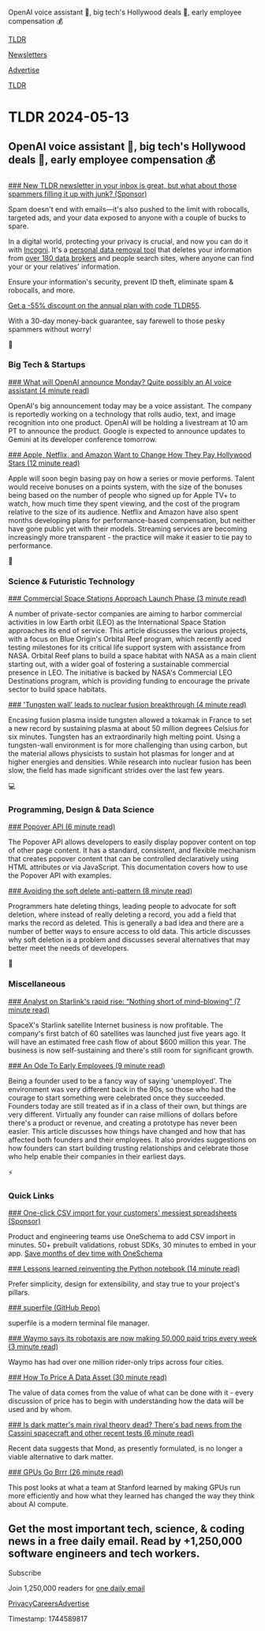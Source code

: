 OpenAI voice assistant 🤖, big tech's Hollywood deals 🎥, early employee compensation 💰

[TLDR](/)

[Newsletters](/newsletters)

[Advertise](https://advertise.tldr.tech/)

[TLDR](/)

# TLDR 2024-05-13

## OpenAI voice assistant 🤖, big tech's Hollywood deals 🎥, early employee compensation 💰

### 

[### New TLDR newsletter in your inbox is great, but what about those spammers filling it up with junk? (Sponsor)](https://get.incogni.io/aff_c?offer_id=1151&amp;aff_id=16286&amp;url_id=1880&amp;source=April22)

Spam doesn't end with emails—it's also pushed to the limit with robocalls, targeted ads, and your data exposed to anyone with a couple of bucks to spare.

In a digital world, protecting your privacy is crucial, and now you can do it with [Incogni](https://get.incogni.io/aff_c?offer_id=1151&aff_id=16286&url_id=1880&source=April22). It's a [personal data removal tool](https://get.incogni.io/aff_c?offer_id=1151&aff_id=16286&url_id=1880&source=April22) that deletes your information from [over 180 data brokers](https://get.incogni.io/aff_c?offer_id=1151&aff_id=16286&url_id=1880&source=April22) and people search sites, where anyone can find your or your relatives' information.

Ensure your information's security, prevent ID theft, eliminate spam & robocalls, and more.

[Get a -55% discount on the annual plan with code TLDR55](https://get.incogni.io/aff_c?offer_id=1151&aff_id=16286&url_id=1880&source=April22).

With a 30-day money-back guarantee, say farewell to those pesky spammers without worry!

📱

### Big Tech & Startups

[### What will OpenAI announce Monday? Quite possibly an AI voice assistant (4 minute read)](https://mashable.com/article/openai-announcement-monday-voice-assistant?utm_source=tldrnewsletter)

OpenAI's big announcement today may be a voice assistant. The company is reportedly working on a technology that rolls audio, text, and image recognition into one product. OpenAI will be holding a livestream at 10 am PT to announce the product. Google is expected to announce updates to Gemini at its developer conference tomorrow.

[### Apple, Netflix, and Amazon Want to Change How They Pay Hollywood Stars (12 minute read)](https://www.bloomberg.com/news/newsletters/2024-05-12/apple-netflix-amazon-want-to-change-how-they-pay-hollywood-stars?srnd=technology-vp&amp;utm_source=tldrnewsletter)

Apple will soon begin basing pay on how a series or movie performs. Talent would receive bonuses on a points system, with the size of the bonuses being based on the number of people who signed up for Apple TV+ to watch, how much time they spent viewing, and the cost of the program relative to the size of its audience. Netflix and Amazon have also spent months developing plans for performance-based compensation, but neither have gone public yet with their models. Streaming services are becoming increasingly more transparent - the practice will make it easier to tie pay to performance.

🚀

### Science & Futuristic Technology

[### Commercial Space Stations Approach Launch Phase (3 minute read)](https://spectrum.ieee.org/space-station-orbital-reef?utm_source=tldrnewsletter)

A number of private-sector companies are aiming to harbor commercial activities in low Earth orbit (LEO) as the International Space Station approaches its end of service. This article discusses the various projects, with a focus on Blue Origin's Orbital Reef program, which recently aced testing milestones for its critical life support system with assistance from NASA. Orbital Reef plans to build a space habitat with NASA as a main client starting out, with a wider goal of fostering a sustainable commercial presence in LEO. The initiative is backed by NASA's Commercial LEO Destinations program, which is providing funding to encourage the private sector to build space habitats.

[### 'Tungsten wall' leads to nuclear fusion breakthrough (4 minute read)](https://qz.com/new-fusion-record-achieved-tungsten-encased-reactor-1851459488?utm_source=tldrnewsletter)

Encasing fusion plasma inside tungsten allowed a tokamak in France to set a new record by sustaining plasma at about 50 million degrees Celsius for six minutes. Tungsten has an extraordinarily high melting point. Using a tungsten-wall environment is for more challenging than using carbon, but the material allows physicists to sustain hot plasmas for longer and at higher energies and densities. While research into nuclear fusion has been slow, the field has made significant strides over the last few years.

💻

### Programming, Design & Data Science

[### Popover API (6 minute read)](https://developer.mozilla.org/en-US/docs/Web/API/Popover_API?utm_source=tldrnewsletter)

The Popover API allows developers to easily display popover content on top of other page content. It has a standard, consistent, and flexible mechanism that creates popover content that can be controlled declaratively using HTML attributes or via JavaScript. This documentation covers how to use the Popover API with examples.

[### Avoiding the soft delete anti-pattern (8 minute read)](https://www.cultured.systems/2024/04/24/Soft-delete/?utm_source=tldrnewsletter)

Programmers hate deleting things, leading people to advocate for soft deletion, where instead of really deleting a record, you add a field that marks the record as deleted. This is generally a bad idea and there are a number of better ways to ensure access to old data. This article discusses why soft deletion is a problem and discusses several alternatives that may better meet the needs of developers.

🎁

### Miscellaneous

[### Analyst on Starlink's rapid rise: “Nothing short of mind-blowing” (7 minute read)](https://arstechnica.com/space/2024/05/just-5-years-after-its-first-launch-the-starlink-constellation-is-profitable/?utm_source=tldrnewsletter)

SpaceX's Starlink satellite Internet business is now profitable. The company's first batch of 60 satellites was launched just five years ago. It will have an estimated free cash flow of about $600 million this year. The business is now self-sustaining and there's still room for significant growth.

[### An Ode To Early Employees (9 minute read)](https://threadreaderapp.com/thread/1788684269902057811.html?utm_source=tldrnewsletter)

Being a founder used to be a fancy way of saying 'unemployed'. The environment was very different back in the 90s, so those who had the courage to start something were celebrated once they succeeded. Founders today are still treated as if in a class of their own, but things are very different. Virtually any founder can raise millions of dollars before there's a product or revenue, and creating a prototype has never been easier. This article discusses how things have changed and how that has affected both founders and their employees. It also provides suggestions on how founders can start building trusting relationships and celebrate those who help enable their companies in their earliest days.

⚡

### Quick Links

[### One-click CSV import for your customers' messiest spreadsheets (Sponsor)](https://oneschema.co/?utm_medium=newsletter&amp;utm_source=tldr-tech&amp;utm_campaign=20240513)

Product and engineering teams use OneSchema to add CSV import in minutes. 50+ prebuilt validations, robust SDKs, 30 minutes to embed in your app. [Save months of dev time with OneSchema](https://oneschema.co/?utm_medium=newsletter&utm_source=tldr-tech&utm_campaign=20240513)

[### Lessons learned reinventing the Python notebook (14 minute read)](https://marimo.io/blog/lessons-learned?utm_source=tldrnewsletter)

Prefer simplicity, design for extensibility, and stay true to your project's pillars.

[### superfile (GitHub Repo)](https://github.com/MHNightCat/superfile?utm_source=tldrnewsletter)

superfile is a modern terminal file manager.

[### Waymo says its robotaxis are now making 50,000 paid trips every week (3 minute read)](https://www.engadget.com/waymo-says-its-robotaxis-are-now-making-50000-paid-trips-every-week-130005096.html?utm_source=tldrnewsletter)

Waymo has had over one million rider-only trips across four cities.

[### How To Price A Data Asset (30 minute read)](https://pivotal.substack.com/p/how-to-price-a-data-asset?utm_source=tldrnewsletter)

The value of data comes from the value of what can be done with it - every discussion of price has to begin with understanding how the data will be used and by whom.

[### Is dark matter's main rival theory dead? There's bad news from the Cassini spacecraft and other recent tests (6 minute read)](https://theconversation.com/is-dark-matters-main-rival-theory-dead-theres-bad-news-from-the-cassini-spacecraft-and-other-recent-tests-228826?utm_source=tldrnewsletter)

Recent data suggests that Mond, as presently formulated, is no longer a viable alternative to dark matter.

[### GPUs Go Brrr (26 minute read)](https://hazyresearch.stanford.edu/blog/2024-05-12-tk?utm_source=tldrnewsletter)

This post looks at what a team at Stanford learned by making GPUs run more efficiently and how what they learned has changed the way they think about AI compute.

## Get the most important tech, science, & coding news in a free daily email. Read by +1,250,000 software engineers and tech workers.

Subscribe

Join 1,250,000 readers for [one daily email](/api/latest/tech)

[Privacy](/privacy)[Careers](https://jobs.ashbyhq.com/tldr.tech)[Advertise](/tech/advertise)

Timestamp: 1744589817